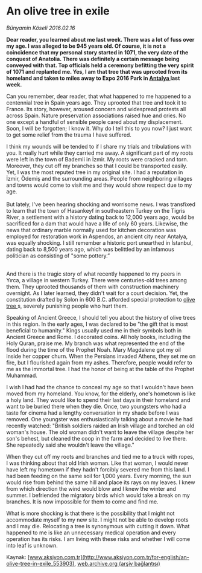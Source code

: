 # An olive tree in exile

*Bünyamin Köseli 2016.02.16*

<div class="pNewsDetailMainContent ctx_content" itemprop="articleBody">
 <p>
  <strong>
   Dear reader, you learned about me last week. There was a lot of fuss over my age. I was alleged to be 945 years old. Of course, it is not a coincidence that my personal story started in 1071, the very date of the conquest of Anatolia. There was definitely a certain message being conveyed with that. Top officials held a ceremony befitting the very spirit of 1071 and replanted me. Yes, I am that tree that was uprooted from its homeland and taken to miles away to Expo 2016 Park in
   <a class="news-detail-tag-link" href="http://web.archive.org/web/20160218092531/http://www.todayszaman.com/index/antalya" title="Antalya, Antalya news, antalya news, antalya latest newsies">
    Antalya
   </a>
   last week.
  </strong>
 </p>
 <p>
  Can you remember, dear reader, that what happened to me happened to a centennial tree in Spain years ago. They uprooted that tree and took it to France. Its story, however, aroused concern and widespread protests all across Spain. Nature preservation associations raised hue and cries. No one except a handful of sensible people cared about my displacement. Soon, I will be forgotten; I know it. Why do I tell this to you now? I just want to get some relief from the trauma I have suffered.
 </p>
 <p>
  I think my wounds will be tended to if I share my trials and tribulations with you. It really hurt while they carried me away. A significant part of my roots were left in the town of Bademli in İzmir. My roots were cracked and torn. Moreover, they cut off my branches so that I could be transported easily. Yet, I was the most reputed tree in my original site. I had a reputation in İzmir, Ödemiş and the surrounding areas. People from neighboring villages and towns would come to visit me and they would show respect due to my age.
  <br>
   <br>
    But lately, I've been hearing shocking and worrisome news. I was transfixed to learn that the town of Hasankeyf in southeastern Turkey on the Tigris River, a settlement with a history dating back to 12,000 years ago, would be sacrificed for a dam that would have a life of only 60 years. Likewise, the news that ordinary marble normally used for kitchen decoration was employed for restoration work in Aspendos, an ancient city near Antalya, was equally shocking. I still remember a historic port unearthed in İstanbul, dating back to 8,500 years ago, which was belittled by an infamous politician as consisting of "some pottery.”
   </br>
  </br>
 </p>
 <p>
  And there is the tragic story of what recently happened to my peers in Yırca, a village in western Turkey. There were centuries-old trees among them. They uprooted thousands of them with construction machinery overnight. As I later learned, they didn't wait for a court decision. Yet, the constitution drafted by Solon in 600 B.C. afforded special protection to
  <a class="news-detail-tag-link" href="http://web.archive.org/web/20160218092531/http://www.todayszaman.com/index/olive-tree" title="olive tree, olive tree news, olive tree news, olive tree latest newsies">
   olive tree
  </a>
  s, severely punishing people who hurt them.
 </p>
 <p>
  Speaking of Ancient Greece, I should tell you about the history of olive trees in this region. In the early ages, I was declared to be "the gift that is most beneficial to humanity." Kings usually used me in their symbols both in Ancient Greece and Rome. I decorated coins. All holy books, including the Holy Quran, praise me. My branch was what represented the end of the flood during the time of the Prophet Noah. Mary Magdalene got my oil inside her copper churn. When the Persians invaded Athens, they set me on fire, but I flourished again from my ashes. Therefore, people would refer to me as the immortal tree. I had the honor of being at the table of the Prophet Muhammad.
 </p>
 <p>
  I wish I had had the chance to conceal my age so that I wouldn't have been moved from my homeland. You know, for the elderly, one's hometown is like a holy land. They would like to spend their last days in their homeland and want to be buried there when they die. Once, two youngsters who had a taste for cinema had a lengthy conversation in my shade before I was removed. One youngster was enthusiastically talking about a movie he had recently watched: "British soldiers raided an Irish village and torched an old woman's house. The old woman didn't want to leave the village despite her son's behest, but cleaned the coop in the farm and decided to live there. She repeatedly said she wouldn't leave the village."
 </p>
 <p>
  When they cut off my roots and branches and tied me to a truck with ropes, I was thinking about that old Irish woman. Like that woman, I would never have left my hometown if they hadn't forcibly severed me from this land. I had been feeding on the same soil for 1,000 years. Every morning, the sun would rise from behind the same hill and place its rays on my leaves. I knew from which direction the wind would blow and I knew the winter and summer. I befriended the migratory birds which would take a break on my branches. It is now impossible for them to come and find me.
 </p>
 <p>
  What is more shocking is that there is the possibility that I might not accommodate myself to my new site. I might not be able to develop roots and I may die. Relocating a tree is synonymous with cutting it down. What happened to me is like an unnecessary medical operation and every operation has its risks. I am living with these risks and whether I will come into leaf is unknown.
 </p>
</div>


Kaynak: [www.aksiyon.com.tr](http://www.aksiyon.com.tr/for-english/an-olive-tree-in-exile_553903), [web.archive.org (arşiv bağlantısı)](http://web.archive.org/web/20160218092531/http://www.aksiyon.com.tr/for-english/an-olive-tree-in-exile_553903)
